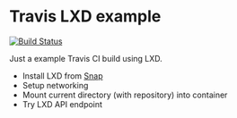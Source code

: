 # Travis LXD example

[![Build Status](https://travis-ci.org/francma/travis-lxc-example.svg?branch=master)](https://travis-ci.org/francma/travis-lxc-example)

Just a example Travis CI build using LXD.

* Install LXD from [Snap](https://snapcraft.io/)
* Setup networking
* Mount current directory (with repository) into container
* Try LXD API endpoint


